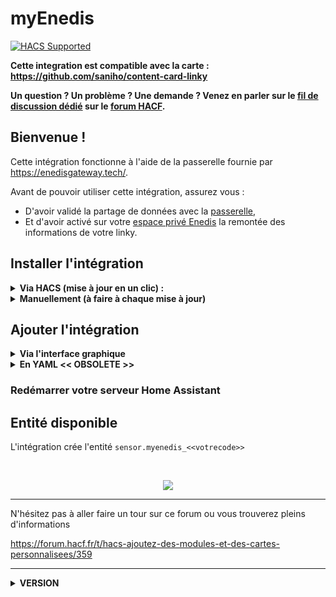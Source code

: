 # myEnedis

[![HACS Supported](https://img.shields.io/badge/HACS-Supported-green.svg)](https://github.com/custom-components/hacs)

**Cette integration est compatible avec la carte :
https://github.com/saniho/content-card-linky**

**Un question ? Un problème ? Une demande ? Venez en parler sur le
[fil de discussion dédié](https://forum.hacf.fr/t/sensor-pour-enedis-apienedis/935)
sur le [forum HACF](https://forum.hacf.fr/).**

## Bienvenue !

Cette intégration fonctionne à l'aide de la passerelle fournie par
https://enedisgateway.tech/.

Avant de pouvoir utiliser cette intégration, assurez vous :

- D'avoir validé la partage de données avec la
  [passerelle](https://enedisgateway.tech/),
- Et d'avoir activé sur votre
  [espace privé Enedis](https://mon-compte-client.enedis.fr/) la remontée
  des informations de votre linky.

## Installer l'intégration

<details>
  <summary><b>Via HACS (mise à jour en un clic) : </b></summary><br>

- Ouvrez HACS, cliquez sur `Intégration`, puis selectionnez le menu 3
  points en haut à droite.

\*si vous n'avez pas HACS, pour l'installer cela se passe ici :
[HACS : Ajoutez des modules et des cartes personnalisées](https://forum.hacf.fr/t/hacs-ajoutez-des-modules-et-des-cartes-personnalisees/359)

<br>
 <p align="center">
<img src="https://raw.githubusercontent.com/saniho/apiEnedis/main/img/HACS_add_repo_01.png" height="300"/>
 <br>
 </p>

- Ajoutez le dépot personnalisé : `https://github.com/saniho/apiEnedis`

<br>
 <p align="center">
<img src="https://raw.githubusercontent.com/saniho/apiEnedis/main/img/HACS_add_repo_02.png" width="600"/>
 <br>
 </p>

- Cliquez sur le bouton `Installer` de la carte correspondant à
  l'intégration

<br>
 <p align="center">
<img src="https://raw.githubusercontent.com/saniho/apiEnedis/main/img/HACS_install_integration_01.png" width="400"/>
 <br>
 </p>

- Cliquez sur le bouton `Installer` de la popup

<br>
 <p align="center">
<img src="https://raw.githubusercontent.com/saniho/apiEnedis/main/img/HACS_install_integration_02.png" width="600"/>
 <br>
 </p>

- La carte de l'intégration est maintenant rouge, signifiant qu'un
  redémarrage du serveur Home Assistant est nécessaire

<br>
 <p align="center">
<img src="https://raw.githubusercontent.com/saniho/apiEnedis/main/img/HACS_install_integration_03.png" width="400"/>
 <br>
 </p>

- Accédez à la vue `Contrôle du serveur` (`Configuration` ->
  `Contrôle du serveur`), puis cliquez sur le bouton `Redémarrer` dans la
  zone `Gestion du serveur`

<br>
 <p align="center">
<img src="https://raw.githubusercontent.com/saniho/apiEnedis/main/img/HACS_install_integration_04.png" width="400"/>
 <br>
 </p>

</details>

<details>
  <summary><b>Manuellement (à faire à chaque mise à jour)</b></summary>

- Dans votre propre dossier `custom_components`, créez un dossier nommé
  `apiEnedis` puis, copiez tout le contenu du dossier
  [apiEnedis](https://github.com/saniho/apiEnedis/tree/main/custom_components/apiEnedis)
  dedans.

- Cliquez sur le bouton `Redémarrer` dans la zone `Gestion du serveur`

</details>

## Ajouter l'intégration

<details>
  <summary><b>Via l'interface graphique</b></summary>

- Accédez à la vue `Intégrations` (`Configuration` -> `Intégration`)

- Appuyez sur le bouton bleu `Ajouter l'intégration` en bas à droite de la
  vue

<br>
 <p align="center">
<img src="https://raw.githubusercontent.com/saniho/apiEnedis/main/img/HACS_add_integration_01.png" height="500"/>
 <br>
 </p>

- Tapez dans le champ de recherche qui vient d'apparaître : `myenedis` et
  cliquez sur l'intégration

<br>
 <p align="center">
<img src="https://raw.githubusercontent.com/saniho/apiEnedis/main/img/HACS_add_integration_02.png" height="300"/>
 <br>
 </p>

- Renseigner :

  - Votre `token`
  - Votre `code` (PDL)
  - Si vous disposez d'un contrat heures pleines/heures creuses :
    - Le prix des heures creuses
    - Le prix des heures pleines
  - cocher la case heures creuses si votre contrat comporte des heures
    creuses
  - vos heures creuses si différentes de celles proposées par enedis
    exemple de format : `[['00:00','05:00'], ['22:00', '24:00']]`

- Validez la saisie avec le bouton `Soumettre`

<br>
 <p align="center">
<img src="https://raw.githubusercontent.com/saniho/apiEnedis/main/img/HACS_add_integration_03.png" width="300"/>
 <br>
 </p>

- Fermez la popup de confirmation en cliquant sur le bouton `Terminer`

*Si vous ne voyez pas l'intégration dans la liste, effacer le cache de
votre navigateur en faisant la combinaison de touche `CTRL+F5` ou
`CTRL+SHIFT+R`*

</details>
<details>
  <summary><b>En YAML << OBSOLETE >></b></summary>
</details>

### Redémarrer votre serveur Home Assistant

## Entité disponible

L'intégration crée l'entité `sensor.myenedis_<<votrecode>>`

<br>
 <p align="center">
<img src="https://raw.githubusercontent.com/saniho/apiEnedis/main/img/sensor_v2.png"/>
 <br>
 </p>

______________________________________________________________________

N'hésitez pas à aller faire un tour sur ce forum ou vous trouverez pleins
d'informations

https://forum.hacf.fr/t/hacs-ajoutez-des-modules-et-des-cartes-personnalisees/359

______________________________________________________________________

<details>
  <summary><b>VERSION</b></summary>

**1.2.0.0** refactoring du code

**suppression de la configuration possible par le fichier yaml, uniquement
possible via l'integration**

heures creuses disponible dans l'interface de l'integration

**1.1.2.2** possibilité de forcer ses propres horaires dans le yaml(
differentes de celles de enedis)

tag heures_creuses

Possibilité de forcer l'absence de HC/HP, meme si Enedis en fournit

tag heuresCreusesON

dans l'integration yaml et via flow, possibilité de forcer l'absence de
HC/HP

`heuresCreusesON: False`

**1.1.0.0**

nouvelle version, permettant l'integration via flow

**1.0.4.0**

gestion de contrat recent, correction calcul de monté si relevé compteur
par tranche de 10 minutes, 30 minutes

attention le nom du sensor contiendra maintenant le numéro de PDL( cela
permet de piloter plusieurs compteurs )

**1.0.2.5**

state general du sensor converti en Kwh

correction de bugs

**1.0.2.4**

add Unit of measurement

**1.0.2.3**

correction bug

**1.0.2.2**

ajout de la gestion des heures HC/HP, pour cela indiquer dans votre sensor
yalm les tranches horaires

ajout gestion du calcul du prix sur la veille

**changement du nom du sensor dans le sensor.yaml, myEnedis remplace
apiEnedis**

**1.0.2.0**

integration à HACS

**changement du nom du sensor dans le sensor.yaml, myEnedis remplace
apiEnedis** **1.0.1.2**

Delay est maintenant facultatif dans sensor.yaml

ajout de la consmmation last week, and current week

**1.0.1.1**

gestion des contrats de moins de 2 ans

remonté d'un statut indiquant l'erreur remonté par la gateway s'il y a
erreur

**1.0.1.0**

ajout de la remontée yesterday au niveau du state pour permettre
l'utilisation par certaines card( graphique par exemple )

**1.0.0.0**

premiere version

</details>
